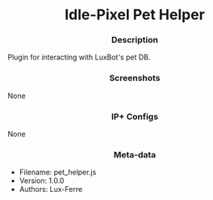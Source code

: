 <h1 align="center">Idle-Pixel Pet Helper</h1>

<h3 align="center"> Description</h3>

Plugin for interacting with LuxBot's pet DB.

<h3 align="center"> Screenshots</h3>

None

<h3 align="center"> IP+ Configs</h3>

None

<h3 align="center"> Meta-data</h3>

 - Filename: pet_helper.js
 - Version: 1.0.0
 - Authors: Lux-Ferre
